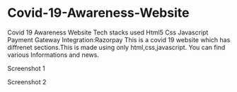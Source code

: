 # Covid-19-Awareness-Website
Covid 19 Awareness Website
Tech stacks used
Html5
Css
Javascript
Payment Gateway Integration:Razorpay
This is a covid 19 website which has diffrenet sections.This is made using only html,css,javascript. You can find various Informations and news.

Screenshot 1

Screenshot 2
